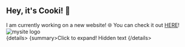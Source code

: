 
__Hey, it's Cooki! 👋__
-----
I am currently working on a new website! 🌐 You can check it out [HERE](https://cooki-studios.github.io)!
<br>
![mysite logo](http://cooki-studios.github.io/img/cookiWeb.png)
<br>
&#123;details>
  &#123;summary>Click to expand!</summary>
Hidden text
&#123;/details>
